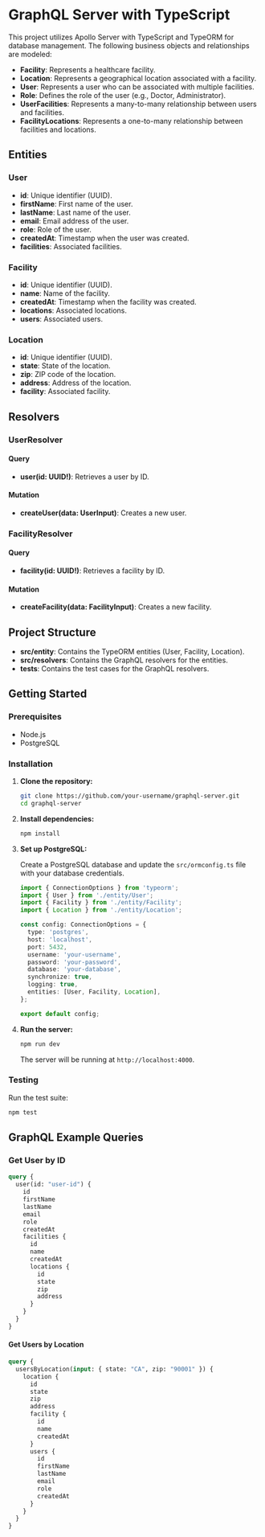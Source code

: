 # GraphQL Server with TypeScript
This project utilizes Apollo Server with TypeScript and TypeORM for database management. The following business objects and relationships are modeled:

-   **Facility**: Represents a healthcare facility.
-   **Location**: Represents a geographical location associated with a facility.
-   **User**: Represents a user who can be associated with multiple facilities.
-   **Role**: Defines the role of the user (e.g., Doctor, Administrator).
-   **UserFacilities**: Represents a many-to-many relationship between users and facilities.
-   **FacilityLocations**: Represents a one-to-many relationship between facilities and locations.

## Entities

### User

-   **id**: Unique identifier (UUID).
-   **firstName**: First name of the user.
-   **lastName**: Last name of the user.
-   **email**: Email address of the user.
-   **role**: Role of the user.
-   **createdAt**: Timestamp when the user was created.
-   **facilities**: Associated facilities.

### Facility

-   **id**: Unique identifier (UUID).
-   **name**: Name of the facility.
-   **createdAt**: Timestamp when the facility was created.
-   **locations**: Associated locations.
-   **users**: Associated users.

### Location

-   **id**: Unique identifier (UUID).
-   **state**: State of the location.
-   **zip**: ZIP code of the location.
-   **address**: Address of the location.
-   **facility**: Associated facility.

## Resolvers

### UserResolver

#### Query

-   **user(id: UUID!)**: Retrieves a user by ID.

#### Mutation

-   **createUser(data: UserInput)**: Creates a new user.

### FacilityResolver

#### Query

-   **facility(id: UUID!)**: Retrieves a facility by ID.

#### Mutation

-   **createFacility(data: FacilityInput)**: Creates a new facility.

## Project Structure

- **src/entity**: Contains the TypeORM entities (User, Facility, Location).
- **src/resolvers**: Contains the GraphQL resolvers for the entities.
- **__tests__**: Contains the test cases for the GraphQL resolvers.

## Getting Started

### Prerequisites

- Node.js
- PostgreSQL

### Installation

1. **Clone the repository:**

    ```bash
    git clone https://github.com/your-username/graphql-server.git
    cd graphql-server
    ```

2. **Install dependencies:**

    ```bash
    npm install
    ```

3. **Set up PostgreSQL:**

    Create a PostgreSQL database and update the `src/ormconfig.ts` file with your database credentials.

    ```typescript
    import { ConnectionOptions } from 'typeorm';
    import { User } from './entity/User';
    import { Facility } from './entity/Facility';
    import { Location } from './entity/Location';

    const config: ConnectionOptions = {
      type: 'postgres',
      host: 'localhost',
      port: 5432,
      username: 'your-username',
      password: 'your-password',
      database: 'your-database',
      synchronize: true,
      logging: true,
      entities: [User, Facility, Location],
    };

    export default config;
    ```

4. **Run the server:**

    ```bash
    npm run dev
    ```

    The server will be running at `http://localhost:4000`.

### Testing

Run the test suite:

```bash
npm test
```
## GraphQL Example Queries
### Get User by ID
```graphql
query {
  user(id: "user-id") {
    id
    firstName
    lastName
    email
    role
    createdAt
    facilities {
      id
      name
      createdAt
      locations {
        id
        state
        zip
        address
      }
    }
  }
}
```
#### Get Users by Location
```graphql
query {
  usersByLocation(input: { state: "CA", zip: "90001" }) {
    location {
      id
      state
      zip
      address
      facility {
        id
        name
        createdAt
      }
      users {
        id
        firstName
        lastName
        email
        role
        createdAt
      }
    }
  }
}
```
